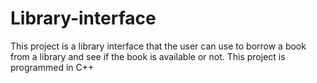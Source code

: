 # Library-interface
This project is a library interface that the user can use to borrow a book from a library and see if the book is available or not. This project is programmed in C++
